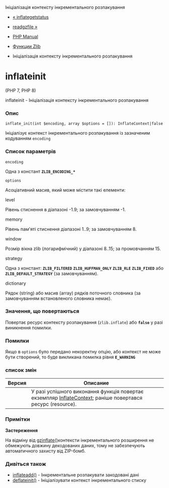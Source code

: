 Ініціалізація контексту інкрементального розпакування

-   [« inflategetstatus](function.inflate-get-status.html)
    
-   [readgzfile »](function.readgzfile.html)
    
-   [PHP Manual](index.html)
    
-   [Функции Zlib](ref.zlib.html)
    
-   Ініціалізація контексту інкрементального розпакування
    

# inflateinit

(PHP 7, PHP 8)

inflateinit - Ініціалізація контексту інкрементального розпакування

### Опис

```methodsynopsis
inflate_init(int $encoding, array $options = []): InflateContext|false
```

Ініціалізує контекст інкрементального розпакування із зазначеним кодуванням `encoding`

### Список параметрів

`encoding`

Одна з констант **`ZLIB_ENCODING_*`**

`options`

Асоціативний масив, який може містити такі елементи:

level

Рівень стиснення в діапазоні -1.9; за замовчуванням -1.

memory

Рівень пам'яті стиснення діапазоні 1..9; за замовчуванням 8.

window

Розмір вікна zlib (логарифмічний) у діапазоні 8..15; за промовчанням 15.

strategy

Одна з констант: **`ZLIB_FILTERED`** **`ZLIB_HUFFMAN_ONLY`** **`ZLIB_RLE`** **`ZLIB_FIXED`** або **`ZLIB_DEFAULT_STRATEGY`** (за замовчуванням).

dictionary

Рядок (string) або масив (array) рядків поточного словника (за замовчуванням встановленого словника немає).

### Значення, що повертаються

Повертає ресурс контексту розпакування (`zlib.inflate`) або **`false`** у разі виникнення помилки.

### Помилки

Якщо в `options` було передано некоректну опцію, або контекст не може бути створений, то буде викликана помилка рівня **`E_WARNING`**

### список змін

| Версия | Описание                                                                                                                                |
|--------|-----------------------------------------------------------------------------------------------------------------------------------------|
|        | У разі успішного виконання функція повертає екземпляр [InflateContext](class.inflatecontext.html); раніше повертався ресурс (resource). |

### Примітки

**Застереження**

На відміну від [gzinflate()](function.gzinflate.html)контексти інкрементального розширення не обмежують довжину декодованих даних, тому не забезпечують автоматичного захисту від ZIP-бомб.

### Дивіться також

-   [inflateadd()](function.inflate-add.html) - Інкрементальне розпакувати закодовані дані
-   [deflateinit()](function.deflate-init.html) - Ініціалізувати контекст інкрементального стиску
